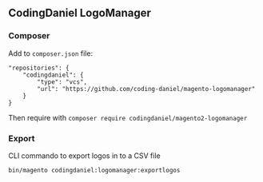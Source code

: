 ## CodingDaniel LogoManager

### Composer
Add to `composer.json` file:

```
"repositories": {
    "codingdaniel": {
        "type": "vcs",
        "url": "https://github.com/coding-daniel/magento-logomanager"
    }
}

```
Then require with `composer require codingdaniel/magento2-logomanager`
 
### Export
CLI commando to export logos in to a CSV file

`bin/magento codingdaniel:logomanager:exportlogos`
